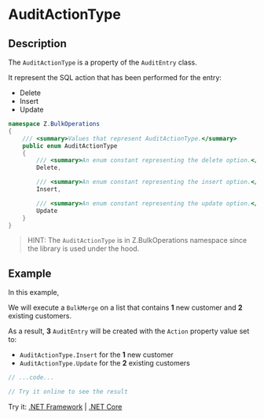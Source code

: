 # AuditActionType

## Description

The `AuditActionType` is a property of the `AuditEntry` class.

It represent the SQL action that has been performed for the entry:
- Delete
- Insert
- Update

```csharp
namespace Z.BulkOperations
{
    /// <summary>Values that represent AuditActionType.</summary>
    public enum AuditActionType
    {
        /// <summary>An enum constant representing the delete option.</summary>
        Delete,

        /// <summary>An enum constant representing the insert option.</summary>
        Insert,

        /// <summary>An enum constant representing the update option.</summary>
        Update
    }
}
```

> HINT: The `AuditActionType` is in Z.BulkOperations namespace since the library is used under the hood.

## Example

In this example,

We will execute a `BulkMerge` on a list that contains **1** new customer and **2** existing customers.

As a result, **3** `AuditEntry` will be created with the `Action` property value set to:
- `AuditActionType.Insert` for the **1** new customer
- `AuditActionType.Update` for the **2** existing customers

```csharp
// ...code...

// Try it online to see the result
```

Try it: [.NET Framework](https://dotnetfiddle.net/XB5npF) | [.NET Core](https://dotnetfiddle.net/y4w1ZG)
